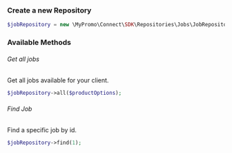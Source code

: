 ### Create a new Repository

```php
$jobRepository = new \MyPromo\Connect\SDK\Repositories\Jobs\JobRepository($client);
```

### Available Methods

###### Get all jobs

Get all jobs available for your client.

```php
$jobRepository->all($productOptions);
```

###### Find Job

Find a specific job by id.

```php
$jobRepository->find(1);
```